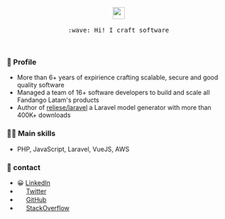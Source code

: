 <p align="center">
  <img src="https://emojis.slackmojis.com/emojis/images/1450731329/226/mario.gif" width="27px">
  <br><br>
  <samp>
    :wave: Hi! I craft software
  </samp>
</p>
  <br>

### 👦 Profile
- More than 6+ years of expirience crafting scalable, secure and good quality software
- Managed a team of 16+ software developers to build and scale all Fandango Latam's products
- Author of [reliese/laravel](https://github.com/reliese/laravel) a Laravel model generator with more than 400K+ downloads

### 👨‍💻 Main skills
- PHP, JavaScript, Laravel, VueJS, AWS

### 📩 contact
- 😀 [LinkedIn](https://linkedin.com/in/cristian-llanos)
- <img src="https://emojis.slackmojis.com/emojis/images/1582776773/7926/twitter.png?1582776773" width="16px"> [Twitter](https://twitter.com/cris_decode)
- <img src="https://emojis.slackmojis.com/emojis/images/1450822151/257/github.png?1450822151" width="16px"> [GitHub](https://github.com/CristianLlanos)
- <img src="https://emojis.slackmojis.com/emojis/images/1462799966/405/stackoverflow.png?1462799966" width="16px"> [StackOverflow](https://stackoverflow.com/users/7062181/cristian-llanos)